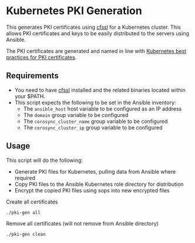 # Kubernetes PKI Generation

This generates PKI certificates using [cfssl](https://github.com/cloudflare/cfssl) for a Kubernetes cluster. This allows PKI certificates and keys to be easily distributed to the servers using Ansible.

The PKI certificates are generated and named in line with [Kubernetes best practices for PKI certificates](https://kubernetes.io/docs/setup/best-practices/certificates/).

## Requirements

- You need to have [cfssl](https://github.com/cloudflare/cfssl) installed and the related binaries located within your $PATH.
- This script expects the following to be set in the Ansible inventory:
  - The `ansible_host` host variable to be configured as an IP address
  - The `domain` group variable to be configured
  - The `corosync_cluster_name` group variable to be configured
  - The `corosync_cluster_ip` group variable to be configured

## Usage

This script will do the following:
- Generate PKI files for Kubernetes, pulling data from Ansible where required
- Copy PKI files to the Ansible Kubernetes role directory for distribution
- Encrypt the copied PKI files using sops into new encrypted files

Create all certificates
```bash
./pki-gen all
```

Remove all certificates (will not remove from Ansible directory)
```bash
./pki-gen clean
```
